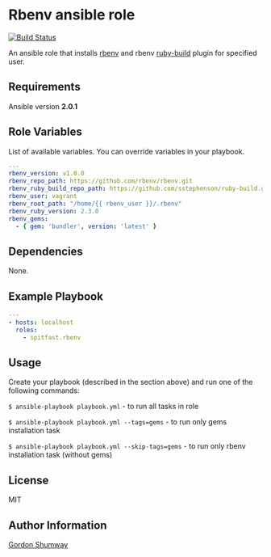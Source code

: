 Rbenv ansible role
=========
[![Build Status](https://travis-ci.org/spitfast/ansible-role-rbenv.svg?branch=master)](https://travis-ci.org/spitfast/ansible-role-rbenv)

An ansible role that installs [rbenv](https://github.com/rbenv/rbenv) and rbenv [ruby-build](https://github.com/rbenv/ruby-build) plugin for specified user.

Requirements
------------

Ansible version **2.0.1**

Role Variables
--------------
List of available variables. You can override variables in your playbook.
```yaml
---
rbenv_version: v1.0.0
rbenv_repo_path: https://github.com/rbenv/rbenv.git
rbenv_ruby_build_repo_path: https://github.com/sstephenson/ruby-build.git
rbenv_user: vagrant
rbenv_root_path: "/home/{{ rbenv_user }}/.rbenv"
rbenv_ruby_version: 2.3.0
rbenv_gems:
  - { gem: 'bundler', version: 'latest' }
```

Dependencies
------------

None.

Example Playbook
----------------
```yaml
---
- hosts: localhost
  roles:
	- spitfast.rbenv
```

Usage
----
Create your playbook (described in the section above) and run one of the following commands:

`$ ansible-playbook playbook.yml` - to run all tasks in role

`$ ansible-playbook playbook.yml --tags=gems` - to run only gems installation task

`$ ansible-playbook playbook.yml --skip-tags=gems` - to run only rbenv installation task (without gems)

License
-------

MIT

Author Information
------------------

[Gordon Shumway](https://github.com/spitfast/)
